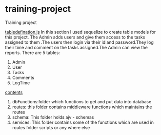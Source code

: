 # training-project
Training project 

[tabledefination.js](https://github.com/kislaykantidhar/training-project/blob/master/tabledefination.js)
In this section I used sequelize to create table models for this project. The Admin adds users and give them access to the tasks assigned to them .The users then login via their id and password.They log their time and comment on the tasks assigned.The Admin can view the reports.
There are 5 tables:
1. Admin
2. User
3. Tasks
4. Comments
5. LogTime

[contents](https://github.com/kislaykantidhar/training-project/blob/master)
1. dbFunctions:folder which functions to get and put data into database
2. routes: this folder contains middleware functions which maintains the routes
3. schema: This folder holds  ajv - schemas
4. services: This folder contains some of the functions which are used in routes folder scripts or any where else
